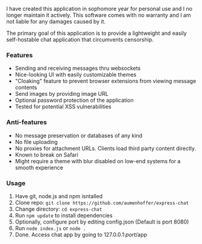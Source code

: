 I have created this application in sophomore year for personal use and I no longer maintain it actively. This software comes with no warranty and I am not liable for any damages caused by it.

The primary goal of this application is to provide a lightweight and easily self-hostable chat application that circumvents censorship.

### Features
- Sending and receiving messages thru websockets
- Nice-looking UI with easily customizable themes
- "Cloaking" feature to prevent browser extensions from viewing message contents
- Send images by providing image URL
- Optional password protection of the application
- Tested for potential XSS vulnerabilities
  
### Anti-features
- No message preservation or databases of any kind
- No file uploading
- No proxies for attachment URLs. Clients load third party content directly.
- Known to break on Safari
- Might require a theme with blur disabled on low-end systems for a smooth experience

### Usage
1. Have git, node.js and npm isntalled
2. Clone repo: `git clone https://github.com/aumenhoffer/express-chat`
3. Change directory: `cd express-chat`
4. Run `npm update` to install dependencies
5. Optionally, configure port by editing config.json (Default is port 8080)
6. Run `node index.js` or `node .`
7. Done. Access chat app by going to 127.0.0.1:*port*/app
